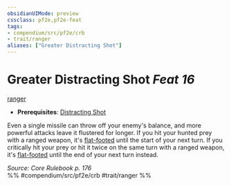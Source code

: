 ```yaml
---
obsidianUIMode: preview
cssclass: pf2e,pf2e-feat
tags:
- compendium/src/pf2e/crb
- trait/ranger
aliases: ["Greater Distracting Shot"]
---
```

# Greater Distracting Shot  *Feat 16*  
[ranger](rules/traits/ranger.md)  

- **Prerequisites**: [Distracting Shot](compendium/feats/distracting-shot.md)

Even a single missile can throw off your enemy's balance, and more powerful attacks leave it flustered for longer. If you hit your hunted prey with a ranged weapon, it's [flat-footed](rules/conditions.md#Flat-footed) until the start of your next turn. If you critically hit your prey or hit it twice on the same turn with a ranged weapon, it's [flat-footed](rules/conditions.md#Flat-footed) until the end of your next turn instead.

*Source: Core Rulebook p. 176*  
%% #compendium/src/pf2e/crb #trait/ranger %%